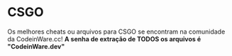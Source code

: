 # CSGO
Os melhores cheats ou arquivos para CSGO se encontram na comunidade da CodeinWare.cc! **A senha de extração de TODOS os arquivos é "CodeinWare.dev"**
